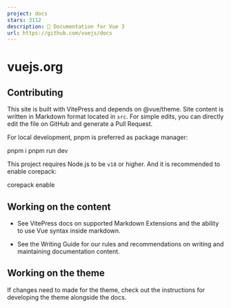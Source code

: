 ```yaml
---
project: docs
stars: 3112
description: 📄 Documentation for Vue 3
url: https://github.com/vuejs/docs
---
```


vuejs.org
=========

Contributing
------------

This site is built with VitePress and depends on @vue/theme. Site content is written in Markdown format located in `src`. For simple edits, you can directly edit the file on GitHub and generate a Pull Request.

For local development, pnpm is preferred as package manager:

pnpm i
pnpm run dev

This project requires Node.js to be `v18` or higher. And it is recommended to enable corepack:

corepack enable

Working on the content
----------------------

-   See VitePress docs on supported Markdown Extensions and the ability to use Vue syntax inside markdown.
    
-   See the Writing Guide for our rules and recommendations on writing and maintaining documentation content.
    

Working on the theme
--------------------

If changes need to made for the theme, check out the instructions for developing the theme alongside the docs.
